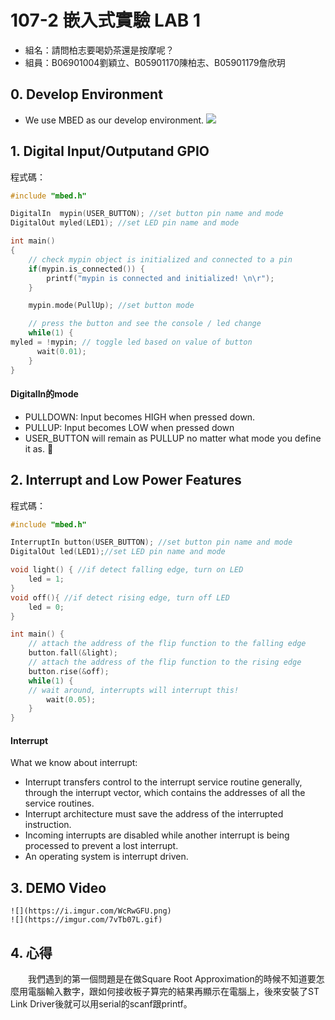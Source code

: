 # 107-2 嵌入式實驗 LAB 1
- 組名：請問柏志要喝奶茶還是按摩呢？
- 組員：B06901004劉穎立、B05901170陳柏志、B05901179詹欣玥
## 0. Develop Environment
- We use MBED as our develop environment.
![](https://i.imgur.com/WcRwGFU.png)

## 1. Digital Input/Outputand GPIO

程式碼：
```cpp
#include "mbed.h"

DigitalIn  mypin(USER_BUTTON); //set button pin name and mode
DigitalOut myled(LED1); //set LED pin name and mode

int main()
{
    // check mypin object is initialized and connected to a pin
    if(mypin.is_connected()) {
        printf("mypin is connected and initialized! \n\r");
    }

    mypin.mode(PullUp); //set button mode

    // press the button and see the console / led change
    while(1) {
myled = !mypin; // toggle led based on value of button
      wait(0.01);
    }
}
```

#### DigitalIn的mode
- PULLDOWN: Input becomes HIGH when pressed down.
- PULLUP: Input becomes LOW when pressed down
- USER_BUTTON will remain as PULLUP no matter what mode you define it as.

## 2. Interrupt and Low Power Features

程式碼：
```cpp
#include "mbed.h"

InterruptIn button(USER_BUTTON); //set button pin name and mode
DigitalOut led(LED1);//set LED pin name and mode

void light() { //if detect falling edge, turn on LED
    led = 1;
}
void off(){ //if detect rising edge, turn off LED
    led = 0;
}

int main() {
    // attach the address of the flip function to the falling edge
    button.fall(&light);
    // attach the address of the flip function to the rising edge
    button.rise(&off);
    while(1) {           
    // wait around, interrupts will interrupt this!
        wait(0.05);
    }
}
```

#### Interrupt
What we know about interrupt:
- Interrupt transfers control to the interrupt service routine generally, through the interrupt vector, which contains the addresses of all the service routines.
- Interrupt architecture must save the address of the interrupted instruction.
- Incoming interrupts are disabled while another interrupt is being processed to prevent a lost interrupt.
- An operating system is interrupt driven.

## 3. DEMO Video
    ![](https://i.imgur.com/WcRwGFU.png)
    ![](https://imgur.com/7vTb07L.gif)
## 4. 心得
　　我們遇到的第一個問題是在做Square Root Approximation的時候不知道要怎麼用電腦輸入數字，跟如何接收板子算完的結果再顯示在電腦上，後來安裝了ST Link Driver後就可以用serial的scanf跟printf。
